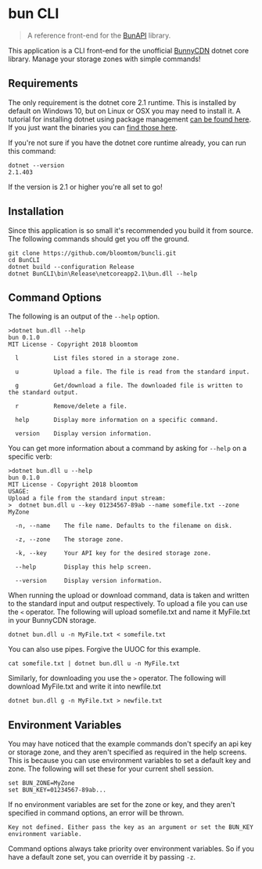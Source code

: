 # bun CLI
>A reference front-end for the [BunAPI](https://github.com/bloomtom/BunAPI) library.

This application is a CLI front-end for the unofficial [BunnyCDN](https://bunnycdn.com/) dotnet core library. Manage your storage zones with simple commands!

## Requirements
The only requirement is the dotnet core 2.1 runtime. This is installed by default on Windows 10, but on Linux or OSX you may need to install it.
A tutorial for installing dotnet using package management [can be found here](https://www.microsoft.com/net/learn/get-started-with-dotnet-tutorial). If you just want the binaries you can [find those here](https://www.microsoft.com/net/download/dotnet-core/2.1).

If you're not sure if you have the dotnet core runtime already, you can run this command:
```
dotnet --version
2.1.403
```
If the version is 2.1 or higher you're all set to go!

## Installation
Since this application is so small it's recommended you build it from source. The following commands should get you off the ground.

```
git clone https://github.com/bloomtom/buncli.git
cd BunCLI
dotnet build --configuration Release
dotnet BunCLI\bin\Release\netcoreapp2.1\bun.dll --help
```

## Command Options
The following is an output of the `--help` option.
```
>dotnet bun.dll --help
bun 0.1.0
MIT License - Copyright 2018 bloomtom

  l          List files stored in a storage zone.

  u          Upload a file. The file is read from the standard input.

  g          Get/download a file. The downloaded file is written to the standard output.

  r          Remove/delete a file.

  help       Display more information on a specific command.

  version    Display version information.
```
You can get more information about a command by asking for `--help` on a specific verb:
```
>dotnet bun.dll u --help
bun 0.1.0
MIT License - Copyright 2018 bloomtom
USAGE:
Upload a file from the standard input stream:
>  dotnet bun.dll u --key 01234567-89ab --name somefile.txt --zone MyZone

  -n, --name    The file name. Defaults to the filename on disk.

  -z, --zone    The storage zone.

  -k, --key     Your API key for the desired storage zone.

  --help        Display this help screen.

  --version     Display version information.
```
When running the upload or download command, data is taken and written to the standard input and output respectively. To upload a file you can use the `<` operator. The following will upload somefile.txt and name it MyFile.txt in your BunnyCDN storage.
```
dotnet bun.dll u -n MyFile.txt < somefile.txt
```
You can also use pipes. Forgive the UUOC for this example.
```
cat somefile.txt | dotnet bun.dll u -n MyFile.txt
```
Similarly, for downloading you use the `>` operator. The following will download MyFile.txt and write it into newfile.txt
```
dotnet bun.dll g -n MyFile.txt > newfile.txt
```

## Environment Variables

You may have noticed that the example commands don't specify an api key or storage zone, and they aren't specified as  required in the help screens. This is because you can use environment variables to set a default key and zone. The following will set these for your current shell session.
```
set BUN_ZONE=MyZone
set BUN_KEY=01234567-89ab...
```
If no environment variables are set for the zone or key, and they aren't specified in command options, an error will be thrown.
```
Key not defined. Either pass the key as an argument or set the BUN_KEY environment variable.
```
Command options always take priority over environment variables. So if you have a default zone set, you can override it by passing `-z`.